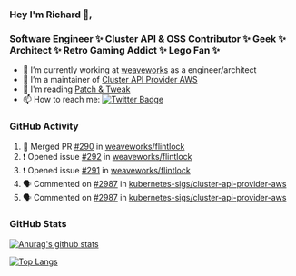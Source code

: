 ### Hey I'm Richard 👋, 

<h3 align="left">Software Engineer ✨ Cluster API & OSS Contributor ✨ Geek ✨ Architect ✨ Retro Gaming Addict ✨ Lego Fan ✨</h3>

- 🔭 I’m currently working at [weaveworks](https://github.com/weaveworks) as a engineer/architect
- 👯 I’m a maintainer of [Cluster API Provider AWS](https://github.com/kubernetes-sigs/cluster-api-provider-aws)
- 💬 I'm reading [Patch & Tweak](https://bjooks.com/products/patch-tweak-exploring-modular-synthesis)
- 📫 How to reach me: [![Twitter Badge](https://img.shields.io/badge/-@fruit_case-00acee?style=flat&logo=Twitter&logoColor=white)](https://twitter.com/intent/follow?screen_name=fruit_case "Follow on Twitter")

### GitHub Activity 

<!--START_SECTION:activity-->
1. 🎉 Merged PR [#290](https://github.com/weaveworks/flintlock/pull/290) in [weaveworks/flintlock](https://github.com/weaveworks/flintlock)
2. ❗️ Opened issue [#292](https://github.com/weaveworks/flintlock/issues/292) in [weaveworks/flintlock](https://github.com/weaveworks/flintlock)
3. ❗️ Opened issue [#291](https://github.com/weaveworks/flintlock/issues/291) in [weaveworks/flintlock](https://github.com/weaveworks/flintlock)
4. 🗣 Commented on [#2987](https://github.com/kubernetes-sigs/cluster-api-provider-aws/issues/2987) in [kubernetes-sigs/cluster-api-provider-aws](https://github.com/kubernetes-sigs/cluster-api-provider-aws)
5. 🗣 Commented on [#2987](https://github.com/kubernetes-sigs/cluster-api-provider-aws/issues/2987) in [kubernetes-sigs/cluster-api-provider-aws](https://github.com/kubernetes-sigs/cluster-api-provider-aws)
<!--END_SECTION:activity-->

### GitHub Stats

[![Anurag's github stats](https://github-readme-stats.vercel.app/api?username=richardcase&count_private=true&show_icons=true)](https://github.com/anuraghazra/github-readme-stats)

[![Top Langs](https://github-readme-stats.vercel.app/api/top-langs/?username=richardcase&hide=html&layout=compact)](https://github.com/anuraghazra/github-readme-stats)
